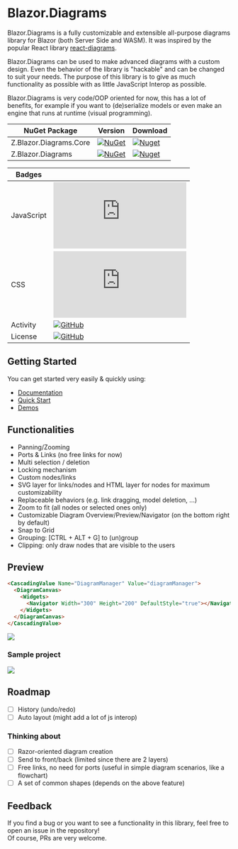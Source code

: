 # Blazor.Diagrams

Blazor.Diagrams is a fully customizable and extensible all-purpose diagrams library for Blazor (both Server Side and WASM). It was inspired by the popular React library [react-diagrams](https://github.com/projectstorm/react-diagrams).

Blazor.Diagrams can be used to make advanced diagrams with a custom design. Even the behavior of the library is "hackable" and can be changed to suit your needs. The purpose of this library is to give as much functionality as possible with as little JavaScript Interop as possible.

Blazor.Diagrams is very code/OOP oriented for now, this has a lot of benefits, for example if you want to (de)serialize models or even make an engine that runs at runtime (visual programming).

| NuGet Package          | Version                                                                                                                      | Download                                                                                                                      |
| ---------------------- | ---------------------------------------------------------------------------------------------------------------------------- | ----------------------------------------------------------------------------------------------------------------------------- |
| Z.Blazor.Diagrams.Core | [![NuGet](https://img.shields.io/nuget/v/Z.Blazor.Diagrams.Core.svg)](https://www.nuget.org/packages/Z.Blazor.Diagrams.Core) | [![Nuget](https://img.shields.io/nuget/dt/Z.Blazor.Diagrams.Core.svg)](https://www.nuget.org/packages/Z.Blazor.Diagrams.Core) |
| Z.Blazor.Diagrams      | [![NuGet](https://img.shields.io/nuget/v/Z.Blazor.Diagrams.svg)](https://www.nuget.org/packages/Z.Blazor.Diagrams)           | [![Nuget](https://img.shields.io/nuget/dt/Z.Blazor.Diagrams.svg)](https://www.nuget.org/packages/Z.Blazor.Diagrams)           |

| Badges     |                                                                                                                                    |
| ---------- | ---------------------------------------------------------------------------------------------------------------------------------- |
| JavaScript | ![GitHub file size in bytes](https://img.shields.io/github/size/zHaytam/Blazor.Diagrams/src/Blazor.Diagrams/wwwroot/script.min.js)     |
| CSS        | ![GitHub file size in bytes](https://img.shields.io/github/size/zHaytam/Blazor.Diagrams/src/Blazor.Diagrams/wwwroot/style.css)     |
| Activity   | [![GitHub](https://img.shields.io/github/last-commit/zHaytam/Blazor.Diagrams/develop)](https://github.com/zHaytam/Blazor.Diagrams) |
| License    | [![GitHub](https://img.shields.io/github/license/zHaytam/Blazor.Diagrams.svg)](https://github.com/zHaytam/Blazor.Diagrams)         |

## Getting Started

You can get started very easily & quickly using:

- [Documentation](https://blazor-diagrams.zhaytam.com/)
- [Quick Start](https://blazor-diagrams.zhaytam.com/quickstart)
- [Demos](https://blazor-diagrams.zhaytam.com/demos/simple)

## Functionalities

- Panning/Zooming
- Ports & Links (no free links for now)
- Multi selection / deletion
- Locking mechanism
- Custom nodes/links
- SVG layer for links/nodes and HTML layer for nodes for maximum customizability
- Replaceable behaviors (e.g. link dragging, model deletion, ...)
- Zoom to fit (all nodes or selected ones only)
- Customizable Diagram Overview/Preview/Navigator (on the bottom right by default)
- Snap to Grid
- Grouping: [CTRL + ALT + G] to (un)group
- Clipping: only draw nodes that are visible to the users

## Preview

```html
<CascadingValue Name="DiagramManager" Value="diagramManager">
  <DiagramCanvas>
    <Widgets>
      <Navigator Width="300" Height="200" DefaultStyle="true"></Navigator>
    </Widgets>
  </DiagramCanvas>
</CascadingValue>
```

![](https://i.imgur.com/k4UThmh.png)

### Sample project

![](https://i.imgur.com/yFXZ0JN.png)

## Roadmap

- [ ] History (undo/redo)
- [ ] Auto layout (might add a lot of js interop)

### Thinking about

- [ ] Razor-oriented diagram creation
- [ ] Send to front/back (limited since there are 2 layers)
- [ ] Free links, no need for ports (useful in simple diagram scenarios, like a flowchart)
- [ ] A set of common shapes (depends on the above feature)

## Feedback

If you find a bug or you want to see a functionality in this library, feel free to open an issue in the repository!  
Of course, PRs are very welcome.
